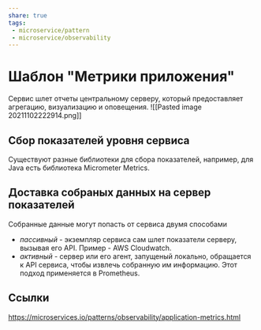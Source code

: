 ```yaml
---
share: true
tags:
 - microservice/pattern
 - microservice/observability
---
```

# Шаблон "Метрики приложения"
Сервис шлет отчеты центральному серверу, который предоставляет агрегацию, визуализацию и оповещения.
![[Pasted image 20211102222914.png]]
## Сбор показателей уровня сервиса
Существуют разные библиотеки для сбора показателей, например, для Java есть библиотека Micrometer Metrics.
## Доставка собраных данных на сервер показателей
Собранные данные могут попасть от сервиса двумя способами
- *пассивный* - экземпляр сервиса сам шлет показатели серверу, вызывая его API. Пример - AWS Cloudwatch.
- *активный* - сервер или его агент, запущеный локально, обращается к API сервиса, чтобы извлечь собранную им информацию. Этот подход применяется в Prometheus.


## Ссылки
https://microservices.io/patterns/observability/application-metrics.html
